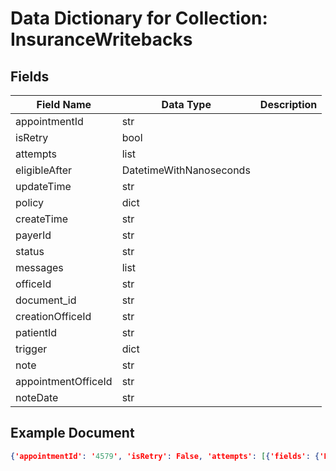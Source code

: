 # Data Dictionary for Collection: InsuranceWritebacks
## Fields
| Field Name | Data Type | Description |
|------------|-----------|-------------|
| appointmentId | str | |
| isRetry | bool | |
| attempts | list | |
| eligibleAfter | DatetimeWithNanoseconds | |
| updateTime | str | |
| policy | dict | |
| createTime | str | |
| payerId | str | |
| status | str | |
| messages | list | |
| officeId | str | |
| document_id | str | |
| creationOfficeId | str | |
| patientId | str | |
| trigger | dict | |
| note | str | |
| appointmentOfficeId | str | |
| noteDate | str | |

## Example Document
```json
{'appointmentId': '4579', 'isRetry': False, 'attempts': [{'fields': {'PatientNote': {'primaryKey': 'AptNum=4579', 'message': None, 'fieldName': 'PatientNote', 'previous': None, 'status': 'Success', 'current': '11/21/2023 3:00 PM - Zuub verified Primary insurance: Status: Active, Maximum: $1,000.00, Remaining Maximum: $530.05, Deductible: Not Available, Remaining Deductible: Not Available', 'canRetry': False}, 'InsuranceUsed': {'primaryKey': None, 'message': None, 'fieldName': 'InsuranceUsed', 'previous': None, 'status': 'NoChange', 'current': None, 'canRetry': False}, 'LastEligibilityCheckDate': {'primaryKey': None, 'message': None, 'fieldName': 'LastEligibilityCheckDate', 'previous': '2023-11-21', 'status': 'NoChange', 'current': '2023-11-21', 'canRetry': False}, 'EligibilityEndDate': {'primaryKey': None, 'message': 'Missing value', 'fieldName': 'EligibilityEndDate', 'previous': None, 'status': 'NoChange', 'current': None, 'canRetry': False}, 'IsEligible': {'primaryKey': None, 'message': 'Missing value', 'fieldName': 'IsEligible', 'previous': None, 'status': 'NoChange', 'current': None, 'canRetry': False}, 'AnnualIndividualDeductibleStandard': {'primaryKey': None, 'message': 'No value(s) found', 'fieldName': 'AnnualIndividualDeductibleStandard', 'previous': None, 'status': 'NoChange', 'current': None, 'canRetry': False}, 'EligibilityStartDate': {'primaryKey': None, 'message': 'Missing value', 'fieldName': 'EligibilityStartDate', 'previous': None, 'status': 'NoChange', 'current': None, 'canRetry': False}, 'DeductibleUsed': {'primaryKey': None, 'message': None, 'fieldName': 'DeductibleUsed', 'previous': None, 'status': 'NoChange', 'current': None, 'canRetry': False}, 'AnnualFamilyDeductibleStandard': {'primaryKey': None, 'message': 'No value(s) found', 'fieldName': 'AnnualFamilyDeductibleStandard', 'previous': None, 'status': 'NoChange', 'current': None, 'canRetry': False}, 'IndividualMaximum': {'primaryKey': 'BenefitNum=5727', 'message': None, 'fieldName': 'IndividualMaximum', 'previous': '1000', 'status': 'NoChange', 'current': '1000', 'canRetry': False}}, 'attemptedAt': '2023-11-21T15:00:51.2923672-08:00', 'id': '000lYamtpMIlh9LSEnyo', 'pmsType': 'OpenDental', 'pmsVersion': '19.4.30.0'}], 'eligibleAfter': DatetimeWithNanoseconds(2023, 11, 21, 22, 58, 25, 898000, tzinfo=datetime.timezone.utc), 'updateTime': '2023-11-21T23:00:51.634Z', 'policy': {'benefitsUsage': {'insuranceUsed': 469.95, 'individualBenefitsApplied': 469.95}, 'patientId': '508', 'dateOfBirth': '12/17/1982', 'eligibility': {'isEligible': True, 'lastEligibilityCheckDate': '2023-11-21T22:58:25.274Z', 'planStartDate': '01/01/2021'}, 'isSecondaryInsurance': False, 'maximums': {'individual': 1000}, 'verificationId': 'tvoJY9SPUoBv4wRu6OSv'}, 'createTime': '2023-11-21T22:58:25.898Z', 'payerId': 'AETNA_DENTAL_PLANS', 'status': 'Success', 'messages': [], 'officeId': '17003005', 'document_id': '000lYamtpMIlh9LSEnyo'}
```
